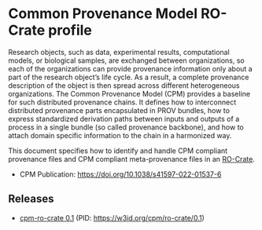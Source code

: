 

# Common Provenance Model RO-Crate profile

Research objects, such as data, experimental results, computational models, or biological samples, are exchanged between organizations, so each of the organizations can provide provenance information only about a part of the research object’s life cycle. As a result, a complete provenance description of the object is then spread across different heterogeneous organizations. The Common Provenance Model (CPM) provides a baseline for such distributed provenance chains. It defines how to interconnect distributed provenance parts encapsulated in PROV bundles, how to express standardized derivation paths between inputs and outputs of a process in a single bundle (so called provenance backbone), and how to attach domain specific information to the chain in a harmonized way. 

This document specifies how to identify and handle CPM compliant provenance files and CPM compliant meta-provenance files in an [RO-Crate](https://www.researchobject.org/ro-crate/). 

* CPM Publication: <https://doi.org/10.1038/s41597-022-01537-6>

## Releases

* [cpm-ro-crate 0.1](0.1/) (PID: <https://w3id.org/cpm/ro-crate/0.1>)